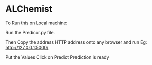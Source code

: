 # ALChemist

To Run this on Local machine:

Run the Predicor.py file.

Then Copy the address HTTP address onto any browser and run 
Eg: http://127.0.0.1:5000/

Put the Values
Click on Predict
Prediction is ready
